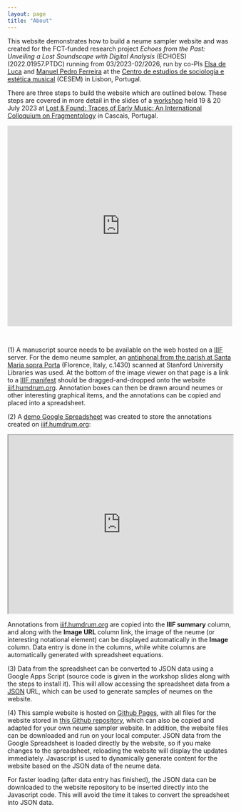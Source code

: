 ```yaml
---
layout: page
title: "About"
---
```


This website demonstrates how to build a neume sampler website
and was created for the FCT-funded research project
<i>Echoes from the Past: Unveiling a Lost Soundscape with Digital
Analysis</i> (ECHOES) (2022.01957.PTDC) running from 03/2023-02/2026, run
by co-PIs 
<a target="_blank" href="https://cesem.fcsh.unl.pt/en/pessoa/elsa-de-luca-2/">Elsa de Luca<a/> 
and 
<a target="_blank" href="https://cesem.fcsh.unl.pt/en/pessoa/manuel-pedro-ferreira-en">Manuel Pedro Ferreira<a/> at the
<a target="_blank" href="">Centro de estudios de sociologia e estética musical</a> (CESEM) in Lisbon, Portugal.

There are three steps to build the website which are outlined below.  These steps are covered in
more detail in the slides of a 
<a target="_blank" href="https://bit.ly/iiif-neume-workshop-202307">workshop</a> held 19 & 20 July 2023
at <a target="_blank" href="https://sites.google.com/view/lostandfoundcolloquium/home?authuser=0">Lost &amp; Found: Traces of Early Music: An International Colloquium on Fragmentology</a> in Cascais, Portugal.


<iframe style="width:100%; height:450px; horizontal-align:center;" src="https://docs.google.com/presentation/d/e/2PACX-1vT1ILTNFQVgOiLWOzqfLXuRjnouIy3VQbxVg3s_K7C71YbzzQAGwDo2pEMDfBPSjkpEhQSvX-7K58Ow/embed?start=true&loop=true&delayms=5000" frameborder="0" width="960" height="569" allowfullscreen="true" mozallowfullscreen="true" webkitallowfullscreen="true"></iframe>


<div style="height:30px"></div>


(1) A manuscript source needs to be available on the web hosted on a <a
target="_blank" href="https://iiif.io/">IIIF</a> server.  For the
demo neume sampler, an <a target="_blank"
href="https://searchworks.stanford.edu/view/hj504pg5511">antiphonal from
the parish at Santa Maria sopra Porta</a> (Florence, Italy, c.1430) scanned at Stanford University Libraries was 
used.  At the bottom of the image viewer on that page is a link to a
<a target="_blank" href="https://purl.stanford.edu/hj504pg5511/iiif/manifest">IIIF manifest<a/> should be dragged-and-dropped onto the website
<a target="_blank" href="https://iiif.humdrum.org">iiif.humdrum.org</a>.  Annotation boxes
can then be drawn around neumes or other interesting graphical items, and the 
annotations can be copied and placed into a spreadsheet.

(2) A <a target="_blank"
href="https://bit.ly/neume-spreadsheet-demo-202307">demo Google
Spreadsheet</a> was created to store the annotations created on <a
target="_blank" href="https://iiif.humdrum.org">iiif.humdrum.org</a>:

<iframe style="height:400px; width:100%" src="https://docs.google.com/spreadsheets/d/e/2PACX-1vT8gsudWsbjrSlhQSNKbk-yo4X3_dbIlGtb-Cl_u8sl8SSLjWiOS7iK4cB1wLKOYIfhLK96EYGK8b17/pubhtml?gid=0&amp;single=true&amp;widget=true&amp;headers=false"></iframe>

Annotations from <a target="_blank"
href="https://iiif.humdrum.org">iiif.humdrum.org</a> are copied
into the <b>IIIF summary</b> column, and along with the <b>Image
URL</b> column link, the image of the neume (or interesting notational
element) can be displayed automatically in the <b>Image</b> column.
Data entry is done in the columns, while white columns are automatically
generated with spreadsheet equations.

(3) Data from the spreadsheet can be converted to JSON data using a Google Apps Script (source
code is given in the workshop slides along with the steps to install it).  This will allow accessing
the spreadsheet data from a <a target="_blank" href="https://script.google.com/macros/s/AKfycbz6DgWXf77ZfXe7DcYa7tIvyc3ZPFtBZChkqwyTZmIpu9VaCCbhWRgBjHAxMuHAwQjG/exec">JSON</a> URL, which can be used to
generate samples of neumes on the website.

(4) This sample website is hosted on <a target="_blank"
href="https://pages.github.com"> Github Pages</a>, with all files
for the website stored in <a target="_blank"
href="https://github.com/craigsapp/neume-sampler">this Github
repository</a>, which can also be copied and adapted for your own
neume sampler website.   In addition, the website files can be
downloaded and run on your local computer.  JSON data from the Google Spreadsheet
is loaded directly by the website, so if you make changes to the spreadsheet, reloading
the website will display the updates immediately.  Javascript is used to dynamically
generate content for the website based on the JSON data of the neume data.

For faster loading (after data entry has finished), the JSON data can be downloaded
to the website repository to be inserted directly into the Javascript code.  This will
avoid the time it takes to convert the spreadsheet into JSON data.




